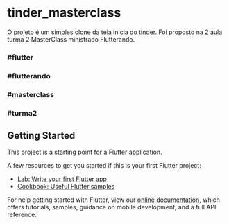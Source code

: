 # tinder_masterclass
O projeto é um simples clone da tela inicia do tinder.
Foi proposto na 2 aula turma 2 MasterClass ministrado Flutterando.

### #flutter
### #flutterando
### #masterclass
### #turma2

## Getting Started

This project is a starting point for a Flutter application.

A few resources to get you started if this is your first Flutter project:

- [Lab: Write your first Flutter app](https://flutter.dev/docs/get-started/codelab)
- [Cookbook: Useful Flutter samples](https://flutter.dev/docs/cookbook)

For help getting started with Flutter, view our
[online documentation](https://flutter.dev/docs), which offers tutorials,
samples, guidance on mobile development, and a full API reference.
